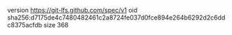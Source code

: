 version https://git-lfs.github.com/spec/v1
oid sha256:d7175de4c7480482461c2a8724fe037d0fce894e264b6292d2c6ddc8375acfdb
size 368
